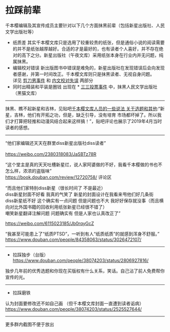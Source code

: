 拉踩前辈
===

千本樱编辑及其宣传成员主要针对以下几个方面抹黑前辈（包括新星出版社、人民文学出版社等）<br>  
* 纸质差 
其实千本樱文库只是选用了较重较贵的纸张，但是通俗小说的阅读需要的并不是纸张越厚越好。合适的才是最好的，也有读者个人喜好，并不存在绝对的高下之分。新星出版社（午夜文库）采用纸张本身在行业内并无问题，纯属抹黑。<br> 
* 编辑校对错误
新出版图书中错误是难免的，新星出版社在发现错误后会向发现者感谢，并第一时间改正。千本樱文库则只是抹黑读者、无视自身问题。<br> 
详见 [剪刀男事件](https://github.com/qbywksb/qianbenyingwenku/blob/master/content06.md "三年磨一稿，我说好就是好")  和 [内文校对失误](https://github.com/qbywksb/qianbenyingwenku/blob/master/content04.md "自己质量过关吗") 两部分 <br>  
* 同时出精装和平装是圈钱
出现在 * [三三投票事件](https://github.com/qbywksb/qianbenyingwenku/blob/master/content05.md "我不要你有想法，听我的") 中，抹黑人民文学出版社（黑猫文库） <br>  


---

抹黑、瞧不起新星和吉林，见贴吧[千本樱文库人员的一些说法 关于选题和其他](http://www.longdvd.com/?p/6099537499):“新星，吉林，他们有开拓之功，但是，缺乏引导，没有培育 市场都坏掉了。所以我们才打算把轻推和动漫风结合起来这样搞！”，贴吧评论也展示了2019年4月当时读者的感想。


---



“他们家编辑还天天在群里diss新星出版社diss读者”<br>  
https://weibo.com/2380318083/JaSBTz78R <br>  

“这个堂主是真的天天吐槽新星烂，说人家阿婆做的不好，我看千本樱做的书也不怎么样，浓浓的盗版味”<br> 
https://book.douban.com/review/12720758/ 评论区 <br> 

“而且他们家特别diss新星（很长时间了 不是最近） <br> 
diss新星封面不好看 我真的气笑了 新星的封面设计在我看来甩他们好几条街 <br> 
diss新星纸不好 这个确实有一点问题 但是问题也不大 我好好保存就没事（而且横向对比外国书籍的回收利用纸张新星已经很不错了） <br> 
嘲笑新星翻译注解问题 问题确实有 但是人家也认真改正了” <br> 

https://weibo.com/6115023185/Jb0rqyGcZ <br> 

“我甚至可能患上了“纸质PTSD”，一听到有人“纸质纸质”的就感到浑身不舒服。”<br> 
https://www.douban.com/people/84358063/status/3026472107/<br> 


---


* 拉踩独步（台版） <br> 
https://www.douban.com/people/38074203/status/2806927816/<br> 

独步几年前的优秀选题和你现在买版权有什么关系，笑话。自己沾了前人免费帮你宣传的光。<br> 

---

* 拉踩磨铁 <br> 

认为封面要修改还不如自己画 （但千本樱文库封面一直遭到读者诟病） <br> 
https://www.douban.com/people/38074203/status/2525527644/ <br> 

---

更多群内截图不便于放出
